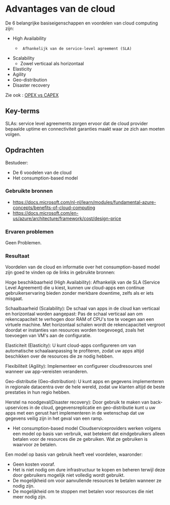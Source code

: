 # Advantages van de cloud

De 6 belangrijke basiseigenschappen en voordelen van cloud computing zijn:

-	High Availability
    -	   Afhankelijk van de service-level agreement (SLA)
-	Scalability
    -	Zowel verticaal als horizontaal
-	Elasticity
-	Agility
-	Geo-distribution
-	Disaster recovery

Zie ook : [OPEX vs CAPEX](../beschrijvingen/OPEXvsCAPEX.md#OPEXvsCAPEX)   

## Key-terms
SLAs: service level agreements zorgen ervoor dat de cloud provider bepaalde uptime en connectiviteit garanties maakt waar ze zich aan moeten volgen.

## Opdrachten
Bestudeer:
-	De 6 voodelen van de cloud
-	Het consumption-based model

### Gebruikte bronnen
- https://docs.microsoft.com/nl-nl/learn/modules/fundamental-azure-concepts/benefits-of-cloud-computing
- https://docs.microsoft.com/en-us/azure/architecture/framework/cost/design-price

### Ervaren problemen
Geen Problemen.

### Resultaat
Voordelen van de cloud en informatie over het consumption-based model zijn goed te vinden op de links in gebruikte bronnen:

Hoge beschikbaarheid (High Availability): Afhankelijk van de SLA (Service Level Agreement) die u kiest, kunnen uw cloud-apps een continue gebruikerservaring bieden zonder merkbare downtime, zelfs als er iets misgaat.

Schaalbaarheid (Scalability): 
De schaal van apps in de cloud kan verticaal en horizontaal worden aangepast:
Pas de schaal verticaal aan om rekencapaciteit te verhogen door RAM of CPU's toe te voegen aan een virtuele machine.
Met horizontaal schalen wordt de rekencapaciteit vergroot doordat er instanties van resources worden toegevoegd, zoals het toevoegen van VM's aan de configuratie.

Elasticiteit (Elasticity): U kunt cloud-apps configureren om van automatische schaalaanpassing te profiteren, zodat uw apps altijd beschikken over de resources die ze nodig hebben.

Flexibiliteit (Agility): Implementeer en configureer cloudresources snel wanneer uw app-vereisten veranderen.

Geo-distributie (Geo-distribution): U kunt apps en gegevens implementeren in regionale datacentra over de hele wereld, zodat uw klanten altijd de beste prestaties in hun regio hebben.

Herstel na noodgeval(Disaster recovery): Door gebruik te maken van back-upservices in de cloud, gegevensreplicatie en geo-distributie kunt u uw apps met een gerust hart implementeren in de wetenschap dat uw gegevens veilig zijn in het geval van een ramp.

-	Het consumption-based model
Cloudserviceproviders werken volgens een model op basis van verbruik, wat betekent dat eindgebruikers alleen betalen voor de resources die ze gebruiken. Wat ze gebruiken is waarvoor ze betalen.

Een model op basis van gebruik heeft veel voordelen, waaronder:

-   Geen kosten vooraf.
-   Het is niet nodig om dure infrastructuur te kopen en beheren terwijl deze door gebruikers mogelijk niet volledig wordt gebruikt.
-   De mogelijkheid om voor aanvullende resources te betalen wanneer ze nodig zijn.
-   De mogelijkheid om te stoppen met betalen voor resources die niet meer nodig zijn.